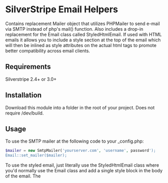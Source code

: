 SilverStripe Email Helpers
==========================

Contains replacement Mailer object that utilizes PHPMailer to send e-mail via SMTP instead of php's mail() function.
Also includes a drop-in replacement for the Email class called StyledHtmlEmail. If used with HTML emails it allows
you to include a style section at the top of the email which will then be inlined as style attributes on the
actual html tags to promote better compatibility across email clients.

## Requirements
Silverstripe 2.4+ or 3.0+

## Installation
Download this module into a folder in the root of your project. Does not require /dev/build.

## Usage
To use the SMTP mailer at the following code to your _config.php:

```php
$mailer = new SmtpMailer('yourserver.com', 'username', password');
Email::set_mailer($mailer);
```

To use the styled email, just literally use the StyledHtmlEmail class where you'd normally use the Email class
and add a single style block in the body of the email. The <style> block will be removed.

